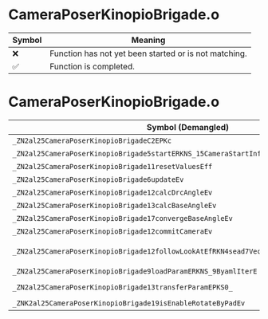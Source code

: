 # CameraPoserKinopioBrigade.o
| Symbol | Meaning 
| ------------- | ------------- 
| :x: | Function has not yet been started or is not matching. 
| :white_check_mark: | Function is completed. 


# CameraPoserKinopioBrigade.o
| Symbol (Demangled) | Symbol (Mangled) | Decompiled? |
| ------------- |  ------------- | ------------- |
| `_ZN2al25CameraPoserKinopioBrigadeC2EPKc` | `al::CameraPoserKinopioBrigade::CameraPoserKinopioBrigade(char const*)` | :white_check_mark: |
| `_ZN2al25CameraPoserKinopioBrigade5startERKNS_15CameraStartInfoE` | `al::CameraPoserKinopioBrigade::start(al::CameraStartInfo const&)` | :white_check_mark: |
| `_ZN2al25CameraPoserKinopioBrigade11resetValuesEff` | `al::CameraPoserKinopioBrigade::resetValues(float,float)` | :white_check_mark: |
| `_ZN2al25CameraPoserKinopioBrigade6updateEv` | `al::CameraPoserKinopioBrigade::update(void)` | :white_check_mark: |
| `_ZN2al25CameraPoserKinopioBrigade12calcDrcAngleEv` | `al::CameraPoserKinopioBrigade::calcDrcAngle(void)` | :white_check_mark: |
| `_ZN2al25CameraPoserKinopioBrigade13calcBaseAngleEv` | `al::CameraPoserKinopioBrigade::calcBaseAngle(void)` | :white_check_mark: |
| `_ZN2al25CameraPoserKinopioBrigade17convergeBaseAngleEv` | `al::CameraPoserKinopioBrigade::convergeBaseAngle(void)` | :white_check_mark: |
| `_ZN2al25CameraPoserKinopioBrigade12commitCameraEv` | `al::CameraPoserKinopioBrigade::commitCamera(void)` | :white_check_mark: |
| `_ZN2al25CameraPoserKinopioBrigade12followLookAtEfRKN4sead7Vector3IfEES5_RKNS0_6V3boolE` | `al::CameraPoserKinopioBrigade::followLookAt(float,sead::Vector3<float> const&,sead::Vector3<float> const&,al::CameraPoserKinopioBrigade::V3bool const&)` | :white_check_mark: |
| `_ZN2al25CameraPoserKinopioBrigade9loadParamERKNS_9ByamlIterE` | `al::CameraPoserKinopioBrigade::loadParam(al::ByamlIter const&)` | :white_check_mark: |
| `_ZN2al25CameraPoserKinopioBrigade13transferParamEPKS0_` | `al::CameraPoserKinopioBrigade::transferParam(al::CameraPoserKinopioBrigade const*)` | :white_check_mark: |
| `_ZNK2al25CameraPoserKinopioBrigade19isEnableRotateByPadEv` | `al::CameraPoserKinopioBrigade::isEnableRotateByPad(void)const` | :white_check_mark: |
